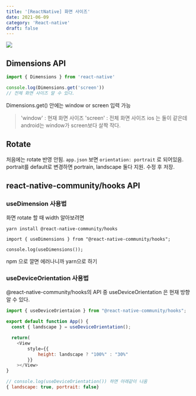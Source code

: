 ```yaml
---
title: '[ReactNative] 화면 사이즈'
date: 2021-06-09
category: 'React-native'
draft: false
---
```


![](https://images.velog.io/images/yonyas/post/bda34a4c-2448-4aa4-995e-edf92bad78e7/RNlogo.png)

## Dimensions API

```js
import { Dimensions } from 'react-native'

console.log(Dimensions.get('screen'))
// 전체 화면 사이즈 알 수 있다.
```

Dimensions.get() 안에는 window or screen 입력 가능

> 'window' : 현재 화면 사이즈
> 'screen' : 전체 화면 사이즈
> ios 는 둘이 같은데 android는 window가 screen보다 살짝 작다.

## Rotate

처음에는 rotate 반영 안됨.
`app.json` 보면 `orientation: portrait` 로 되어있음.
portrait를 default로 변경하면 portrain, landscape 둘다 지원.
수정 후 저장.

## react-native-community/hooks API

### useDimension 사용법

화면 rotate 할 때 width 알아보려면

```
yarn install @react-native-community/hooks

import { useDimensions } from "@react-native-community/hooks";

console.log(useDimensions());
```

npm 으로 깔면 에러나니까 yarn으로 하기

### useDeviceOrientation 사용법

@react-native-community/hooks의 API 중 useDeviceOrientation 은 현재 방향 알 수 있다.

```js
import { useDeviceOrientaion } from "@react-native-community/hooks";

export default function App() {
  const { landscape } = useDeviceOrientation();

  return(
    <View
    	style={{
    		height: landscape ? "100%" : "30%"
        }}
    ></View>
}
```

```js
// console.log(useDeviceOrientation()) 하면 아래같이 나옴
{ landscape: true, portrait: false}
```
